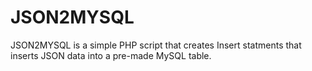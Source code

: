 # JSON2MYSQL
JSON2MYSQL is a simple PHP script that creates Insert statments that inserts JSON data into a pre-made MySQL table.
